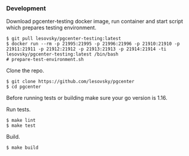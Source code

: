 ### Development

Download pgcenter-testing docker image, run container and start script which prepares testing environment.
```shell
$ git pull lesovsky/pgcenter-testing:latest
$ docker run --rm -p 21995:21995 -p 21996:21996 -p 21910:21910 -p 21911:21911 -p 21912:21912 -p 21913:21913 -p 21914:21914 -ti lesovsky/pgcenter-testing:latest /bin/bash
# prepare-test-environment.sh
```

Clone the repo.
```shell
$ git clone https://github.com/lesovsky/pgcenter
$ cd pgcenter
```

Before running tests or building make sure your go version is 1.16.

Run tests.
```shell
$ make lint
$ make test
```

Build.
```shell
$ make build
```